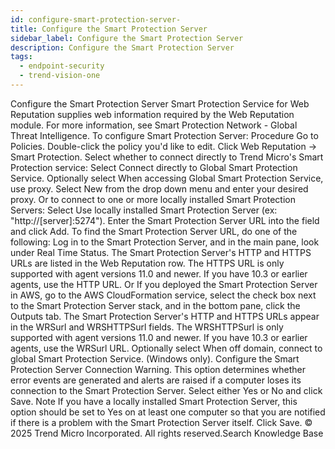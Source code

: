 ```yaml
---
id: configure-smart-protection-server-
title: Configure the Smart Protection Server
sidebar_label: Configure the Smart Protection Server
description: Configure the Smart Protection Server
tags:
  - endpoint-security
  - trend-vision-one
---
```


 Configure the Smart Protection Server Smart Protection Service for Web Reputation supplies web information required by the Web Reputation module. For more information, see Smart Protection Network - Global Threat Intelligence. To configure Smart Protection Server: Procedure Go to Policies. Double-click the policy you'd like to edit. Click Web Reputation → Smart Protection. Select whether to connect directly to Trend Micro's Smart Protection service: Select Connect directly to Global Smart Protection Service. Optionally select When accessing Global Smart Protection Service, use proxy. Select New from the drop down menu and enter your desired proxy. Or to connect to one or more locally installed Smart Protection Servers: Select Use locally installed Smart Protection Server (ex: "http://[server]:5274"). Enter the Smart Protection Server URL into the field and click Add. To find the Smart Protection Server URL, do one of the following: Log in to the Smart Protection Server, and in the main pane, look under Real Time Status. The Smart Protection Server's HTTP and HTTPS URLs are listed in the Web Reputation row. The HTTPS URL is only supported with agent versions 11.0 and newer. If you have 10.3 or earlier agents, use the HTTP URL. Or If you deployed the Smart Protection Server in AWS, go to the AWS CloudFormation service, select the check box next to the Smart Protection Server stack, and in the bottom pane, click the Outputs tab. The Smart Protection Server's HTTP and HTTPS URLs appear in the WRSurl and WRSHTTPSurl fields. The WRSHTTPSurl is only supported with agent versions 11.0 and newer. If you have 10.3 or earlier agents, use the WRSurl URL. Optionally select When off domain, connect to global Smart Protection Service. (Windows only). Configure the Smart Protection Server Connection Warning. This option determines whether error events are generated and alerts are raised if a computer loses its connection to the Smart Protection Server. Select either Yes or No and click Save. Note If you have a locally installed Smart Protection Server, this option should be set to Yes on at least one computer so that you are notified if there is a problem with the Smart Protection Server itself. Click Save. © 2025 Trend Micro Incorporated. All rights reserved.Search Knowledge Base